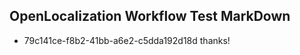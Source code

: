 ## OpenLocalization Workflow Test MarkDown
* 79c141ce-f8b2-41bb-a6e2-c5dda192d18d 
thanks!<!--HONumber=Mar16_HO3-->
